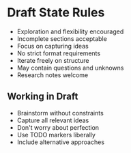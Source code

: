 # Draft State Rules

- Exploration and flexibility encouraged
- Incomplete sections acceptable
- Focus on capturing ideas
- No strict format requirements
- Iterate freely on structure
- May contain questions and unknowns
- Research notes welcome

## Working in Draft

- Brainstorm without constraints
- Capture all relevant ideas
- Don't worry about perfection
- Use TODO markers liberally
- Include alternative approaches
